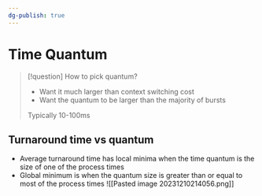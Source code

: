 ```yaml
---
dg-publish: true
---
```

# Time Quantum

> [!question] How to pick quantum?
> * Want it much larger than context switching cost
> * Want the quantum to be larger than the majority of bursts
>
> Typically 10-100ms

## Turnaround time vs quantum
* Average turnaround time has local minima when the time quantum is the size of one of the process times
* Global minimum is when the quantum size is greater than or equal to most of the process times
![[Pasted image 20231210214056.png]]